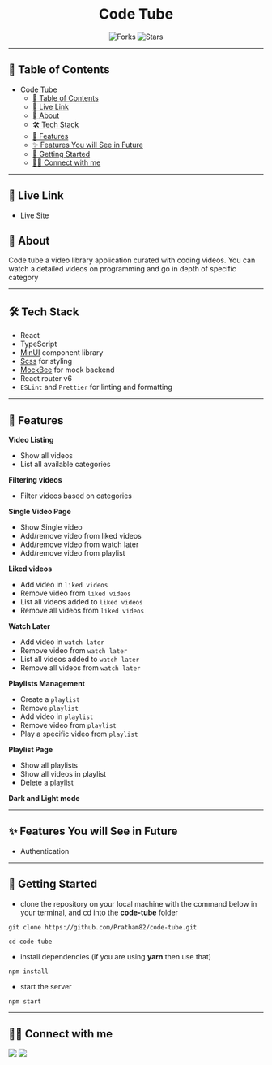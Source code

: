 <div align="center">

<!-- <img alt="inclusive mart logo" src="public/logo-bg-white.png" width="150px" height="150px" /> -->

# Code Tube


![Forks](https://img.shields.io/github/forks/pratham82/code-tube)
![Stars](https://img.shields.io/github/stars/pratham82/code-tube)
<!-- ![License](https://img.shields.io/github/license/pratham82/code-tube) -->

</div>

---

## 📕 Table of Contents

- [Code Tube](#code-tube)
  - [📕 Table of Contents](#-table-of-contents)
  - [🔗 Live Link](#-live-link)
  - [📖 About](#-about)
  - [🛠️ Tech Stack](#️-tech-stack)
  - [🚀 Features](#-features)
  - [✨ Features You will See in Future](#-features-you-will-see-in-future)
  - [🔌 Getting Started](#-getting-started)
  - [👨‍💻 Connect with me](#-connect-with-me)

---

## 🔗 Live Link
- [Live Site](https://code-tube.vercel.app/)

## 📖 About

Code tube a video library application curated with coding videos. You can watch a detailed
 videos on programming and go in depth of specific category


---
## 🛠️ Tech Stack

- React
- TypeScript
- [MinUI](https://min-ui.netlify.app/) component library
- [Scss](https://sass-lang.com/) for styling
- [MockBee](https://mockbee.netlify.app/) for mock backend
- React router v6
- `ESLint` and `Prettier` for linting and formatting

---

## 🚀 Features

**Video Listing**
- Show all videos
- List all available categories 

**Filtering videos**
- Filter videos based on categories

**Single Video Page**
- Show Single video
- Add/remove video from liked videos
- Add/remove video from watch later
- Add/remove video from playlist

**Liked videos**
- Add video in `liked videos`
- Remove video from `liked videos`
- List all videos added to `liked videos`
- Remove all videos from `liked videos`

**Watch Later**
- Add video in `watch later`
- Remove video from `watch later`
- List all videos added to `watch later`
- Remove all videos from `watch later`

**Playlists Management**
- Create a `playlist`
- Remove `playlist`
- Add video in `playlist`
- Remove video from `playlist`
- Play a specific video from `playlist`

**Playlist Page**
- Show all playlists
- Show all videos in playlist
- Delete a playlist

**Dark and Light mode**


---


## ✨ Features You will See in Future

- Authentication

---

## 🔌 Getting Started

- clone the repository on your local machine with the command below in your terminal, and cd into the **code-tube** folder

```
git clone https://github.com/Pratham82/code-tube.git

cd code-tube
```

- install dependencies (if you are using **yarn** then use that)

```
npm install
```

<!-- - create a `.env` file at the root level of the directory (at the level of `package.json`) and create a variable like mentioned below

```
REACT_APP_JWT_SECRET = <JWT_SECRET_KEY_OF_YOUR_CHOICE>
``` -->

- start the server

```
npm start
```

---

## 👨‍💻 Connect with me

<a href="https://www.linkedin.com/in/prathameshmali/"><img src="https://img.shields.io/badge/LinkedIn-0077B5?style=for-the-badge&logo=linkedin&logoColor=white"/></a>
<a href="https://twitter.com/Pratham_82"><img src="https://img.shields.io/badge/Twitter-1DA1F2?style=for-the-badge&logo=twitter&logoColor=white"/></a>
